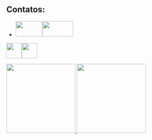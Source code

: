 # 






## Contatos: 
* <a href = "mailto:veruskalima138@gmail.com"><img src="https://img.shields.io/badge/Gmail-D14836?style=for-the-badge&logo=gmail&logoColor=white" target="_blank" width="70" height="40"></a><a href="https://www.linkedin.com/in/veruska-diniz" target="_blank"><img src="https://img.shields.io/badge/-LinkedIn-%230077B5?style=for-the badge&logo=linkedin&logoColor=white" target="_blank" width="80" height="40"></a>   
</div> 



<img src="https://cdn.jsdelivr.net/gh/devicons/devicon/icons/python/python-original.svg" width="40" height="40"/><img src="https://cdn.jsdelivr.net/gh/devicons/devicon/icons/c/c-original.svg" width="40" height="40"/>



<div>
<a href="https://github.com/Vediniz">
<img height="180em" src="https://github-readme-stats.vercel.app/api/top-langs/?username=Vediniz&layout=compact&langs_count=7&theme=dracula"/> <img height="180em" src="https://github-readme-stats.vercel.app/api?username=Vediniz&show_icons=true&theme=dracula&include_all_commits=true&count_private=true"/>
</div>
